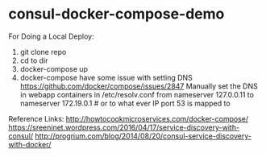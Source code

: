 # consul-docker-compose-demo
For Doing a Local Deploy:

1. git clone repo
2. cd to dir
3. docker-compose up
4. docker-compose have some issue with setting DNS 
   https://github.com/docker/compose/issues/2847
   Manually set the DNS in webapp containers in /etc/resolv.conf 
   from
      nameserver 127.0.0.11
   to
      nameserver 172.19.0.1   # or to what ever IP port 53 is mapped to 
      
Reference Links: 
http://howtocookmicroservices.com/docker-compose/ 
https://sreeninet.wordpress.com/2016/04/17/service-discovery-with-consul/ 
http://progrium.com/blog/2014/08/20/consul-service-discovery-with-docker/ 
